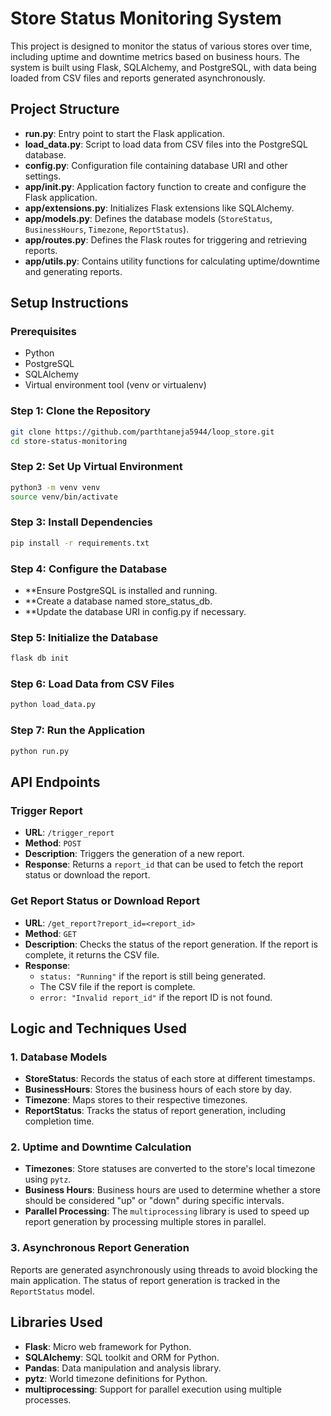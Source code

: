 # Store Status Monitoring System

This project is designed to monitor the status of various stores over time, including uptime and downtime metrics based on business hours. The system is built using Flask, SQLAlchemy, and PostgreSQL, with data being loaded from CSV files and reports generated asynchronously.

## Project Structure

- **run.py**: Entry point to start the Flask application.
- **load_data.py**: Script to load data from CSV files into the PostgreSQL database.
- **config.py**: Configuration file containing database URI and other settings.
- **app/__init__.py**: Application factory function to create and configure the Flask application.
- **app/extensions.py**: Initializes Flask extensions like SQLAlchemy.
- **app/models.py**: Defines the database models (`StoreStatus`, `BusinessHours`, `Timezone`, `ReportStatus`).
- **app/routes.py**: Defines the Flask routes for triggering and retrieving reports.
- **app/utils.py**: Contains utility functions for calculating uptime/downtime and generating reports.

## Setup Instructions

### Prerequisites

- Python
- PostgreSQL
- SQLAlchemy
- Virtual environment tool (venv or virtualenv)

### Step 1: Clone the Repository

```bash
git clone https://github.com/parthtaneja5944/loop_store.git
cd store-status-monitoring
```
### Step 2: Set Up Virtual Environment

```bash
python3 -m venv venv
source venv/bin/activate
```

### Step 3: Install Dependencies

```bash
pip install -r requirements.txt
```

### Step 4: Configure the Database

- **Ensure PostgreSQL is installed and running.
- **Create a database named store_status_db.
- **Update the database URI in config.py if necessary.

### Step 5: Initialize the Database

```bash
flask db init
```

### Step 6: Load Data from CSV Files

```bash
python load_data.py
```

### Step 7: Run the Application

```bash
python run.py
```

## API Endpoints

### Trigger Report

- **URL**: `/trigger_report`
- **Method**: `POST`
- **Description**: Triggers the generation of a new report.
- **Response**: Returns a `report_id` that can be used to fetch the report status or download the report.

### Get Report Status or Download Report

- **URL**: `/get_report?report_id=<report_id>`
- **Method**: `GET`
- **Description**: Checks the status of the report generation. If the report is complete, it returns the CSV file.
- **Response**:
  - `status: "Running"` if the report is still being generated.
  - The CSV file if the report is complete.
  - `error: "Invalid report_id"` if the report ID is not found.

## Logic and Techniques Used

### 1. Database Models

- **StoreStatus**: Records the status of each store at different timestamps.
- **BusinessHours**: Stores the business hours of each store by day.
- **Timezone**: Maps stores to their respective timezones.
- **ReportStatus**: Tracks the status of report generation, including completion time.

### 2. Uptime and Downtime Calculation

- **Timezones**: Store statuses are converted to the store's local timezone using `pytz`.
- **Business Hours**: Business hours are used to determine whether a store should be considered "up" or "down" during specific intervals.
- **Parallel Processing**: The `multiprocessing` library is used to speed up report generation by processing multiple stores in parallel.

### 3. Asynchronous Report Generation

Reports are generated asynchronously using threads to avoid blocking the main application. The status of report generation is tracked in the `ReportStatus` model.

## Libraries Used

- **Flask**: Micro web framework for Python.
- **SQLAlchemy**: SQL toolkit and ORM for Python.
- **Pandas**: Data manipulation and analysis library.
- **pytz**: World timezone definitions for Python.
- **multiprocessing**: Support for parallel execution using multiple processes.
